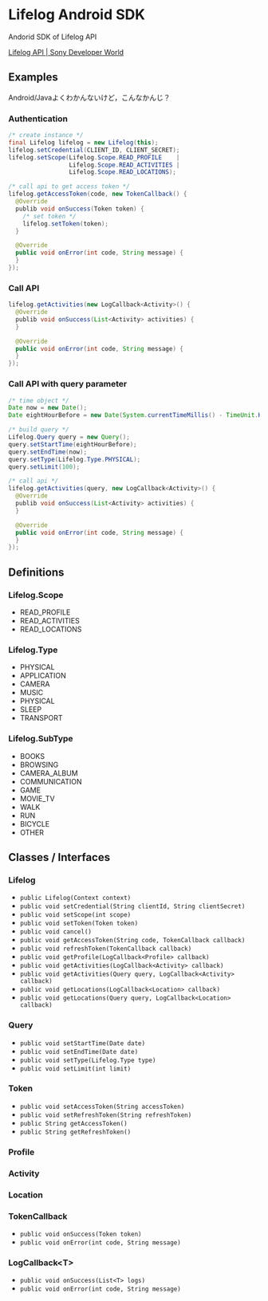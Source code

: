 Lifelog Android SDK
=========================

Andorid SDK of Lifelog API

[Lifelog API | Sony Developer World](https://developer.sony.com/develop/services/lifelog-api/)

## Examples
Android/Javaよくわかんないけど，こんなかんじ？

### Authentication
```java
/* create instance */
final Lifelog lifelog = new Lifelog(this);
lifelog.setCredential(CLIENT_ID, CLIENT_SECRET);
lifelog.setScope(Lifelog.Scope.READ_PROFILE    |
                 Lifelog.Scope.READ_ACTIVITIES |
                 Lifelog.Scope.READ_LOCATIONS);

/* call api to get access token */
lifelog.getAccessToken(code, new TokenCallback() {
  @Override
  publib void onSuccess(Token token) {
    /* set token */
    lifelog.setToken(token);
  }

  @Override
  public void onError(int code, String message) {
  }
});
```

### Call API
```java
lifelog.getActivities(new LogCallback<Activity>() {
  @Override
  publib void onSuccess(List<Activity> activities) {
  }

  @Override
  public void onError(int code, String message) {
  }
});
```

### Call API with query parameter
```java
/* time object */
Date now = new Date();
Date eightHourBefore = new Date(System.currentTimeMillis() - TimeUnit.HOURS.toMillis(8));

/* build query */
Lifelog.Query query = new Query();
query.setStartTime(eightHourBefore);
query.setEndTime(now);
query.setType(Lifelog.Type.PHYSICAL);
query.setLimit(100);

/* call api */
lifelog.getActivities(query, new LogCallback<Activity>() {
  @Override
  publib void onSuccess(List<Activity> activities) {
  }

  @Override
  public void onError(int code, String message) {
  }
});
```


## Definitions

### Lifelog.Scope
- READ_PROFILE
- READ_ACTIVITIES
- READ_LOCATIONS

### Lifelog.Type
- PHYSICAL
- APPLICATION
- CAMERA
- MUSIC
- PHYSICAL
- SLEEP
- TRANSPORT

### Lifelog.SubType
- BOOKS
- BROWSING
- CAMERA_ALBUM
- COMMUNICATION
- GAME
- MOVIE_TV
- WALK
- RUN
- BICYCLE
- OTHER


## Classes / Interfaces

### Lifelog
- `public Lifelog(Context context)`
- `public void setCredential(String clientId, String clientSecret)`
- `public void setScope(int scope)`
- `public void setToken(Token token)`
- `public void cancel()`
- `public void getAccessToken(String code, TokenCallback callback)`
- `public void refreshToken(TokenCallback callback)`
- `public void getProfile(LogCallback<Profile> callback)`
- `public void getActivities(LogCallback<Activity> callback)`
- `public void getActivities(Query query, LogCallback<Activity> callback)`
- `public void getLocations(LogCallback<Location> callback)`
- `public void getLocations(Query query, LogCallback<Location> callback)`

### Query
- `public void setStartTime(Date date)`
- `public void setEndTime(Date date)`
- `public void setType(Lifelog.Type type)`
- `public void setLimit(int limit)`

### Token
- `public void setAccessToken(String accessToken)`
- `public void setRefreshToken(String refreshToken)`
- `public String getAccessToken()`
- `public String getRefreshToken()`

### Profile

### Activity

### Location

### TokenCallback
- `public void onSuccess(Token token)`
- `public void onError(int code, String message)`

### LogCallback&lt;T&gt;
- `public void onSuccess(List<T> logs)`
- `public void onError(int code, String message)`
